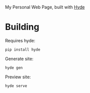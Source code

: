 My Personal Web Page, built with [Hyde](http://hyde.github.io/)

Building
========
Requires hyde:

    pip install hyde

Generate site:

    hyde gen

Preview site:

    hyde serve
